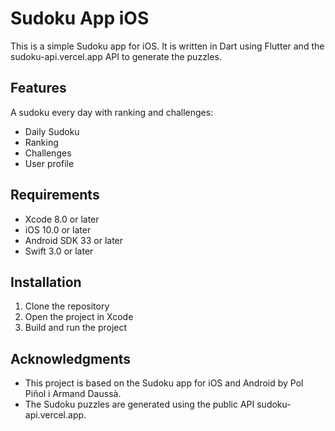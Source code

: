 # Sudoku App iOS
This is a simple Sudoku app for iOS. It is written in Dart using Flutter and the sudoku-api.vercel.app API to generate the puzzles.

## Features
A sudoku every day with ranking and challenges:

* Daily Sudoku
* Ranking
* Challenges
* User profile

## Requirements

* Xcode 8.0 or later
* iOS 10.0 or later
* Android SDK 33 or later
* Swift 3.0 or later

## Installation

1. Clone the repository
2. Open the project in Xcode
3. Build and run the project

## Acknowledgments

* This project is based on the Sudoku app for iOS and Android by Pol Piñol i Armand Daussà.
* The Sudoku puzzles are generated using the public API sudoku-api.vercel.app.



